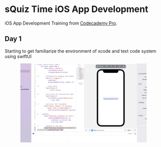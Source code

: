 # sQuiz Time iOS App Development

iOS App Development Training from [Codecademy Pro](https://www.codecademy.com/learn/paths/ios-developer). 

## Day 1

Starting to get familiarize the environment of xcode and text code system using swiftUI 
<p align="center">
<img src="https://github.com/Donard20/learn-swift-codecademy/blob/main/IMG/Screen%20Shot%202022-06-08%20at%2012.23.53%20AM.png" width=80% height=80%>
